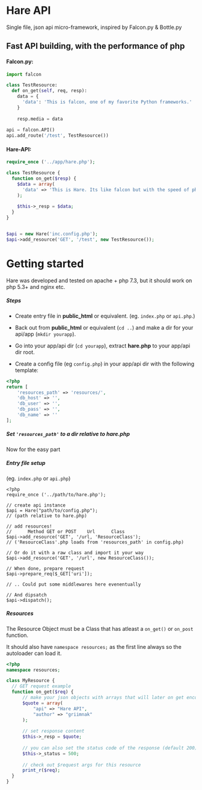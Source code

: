 # Hare API
Single file, json api micro-framework, inspired by Falcon.py & Bottle.py


Fast API building, with the performance of php
-------------------------------------------------------
#### Falcon.py:

```python
import falcon

class TestResource:
  def on_get(self, req, resp):
    data = {
      'data': 'This is falcon, one of my favorite Python frameworks.'
    }
    
    resp.media = data
    
api = falcon.API()
api.add_route('/test', TestResource())
```

#### Hare-API:

```php
require_once ('../app/hare.php');

class TestResource {
  function on_get($resp) {
    $data = array(
      'data' => 'This is Hare. Its like falcon but with the speed of php :o'
    );
    
    $this->_resp = $data;
  }
}


$api = new Hare('inc.config.php');
$api->add_resource('GET', '/test', new TestResource());
```

# Getting started

Hare was developed and tested on apache + php 7.3, but it should work on php 5.3+ and nginx etc.

##### Steps
- Create entry file in <b>public_html</b> or equivalent. (eg. `index.php` or `api.php`.)

- Back out from <b>public_html</b> or equivalent (`cd ..`) and make a dir for your api/app (`mkdir yourapp`).

- Go into your app/api dir (`cd yourapp`), extract <b>hare.php</b> to your app/api dir root.

- Create a config file (eg `config.php`) in your app/api dir with the following template:

```php
<?php
return [
    'resources_path' => 'resources/',
    'db_host' => '',
    'db_user' => '',
    'db_pass' => '',
    'db_name' => ''
];
```

##### Set `'resources_path'` to a dir relative to <b>hare.php</b>

Now for the easy part

##### Entry file setup

(eg. `index.php` or `api.php`)

```
<?php
require_once ('../path/to/hare.php');

// create api instance
$api = Hare("path/to/config.php");
// (path relative to hare.php)

// add resources!
//      Method GET or POST    Url      Class
$api->add_resource('GET', '/url, 'ResourceClass');
// ('ResourceClass'.php loads from 'resources_path' in config.php)

// Or do it with a raw class and import it your way
$api->add_resource('GET', '/url', new ResourceClass());

// When done, prepare request
$api->prepare_req($_GET['uri']);

// .. Could put some middlewares here evenentually

// And dipsatch
$api->dispatch();
```

##### Resources

The Resource Object must be a Class that has atleast a `on_get()` or `on_post` function.

It should also have `namespace resources;` as the first line always so the autoloader can load it.

```php
<?php
namespace resources;

class MyResource {
  // GET request example
  function on_get($req) {
      // make your json objects with arrays that will later on get encoded.
      $quote = array(
          "api" => "Hare API",
          "author" => "griimnak"
      );
      
      // set response content
      $this->_resp = $quote;
      
      // you can also set the status code of the response (default 200)
      $this->_status = 500;
      
      // check out $request args for this resource
      print_r($req);
  }
}
